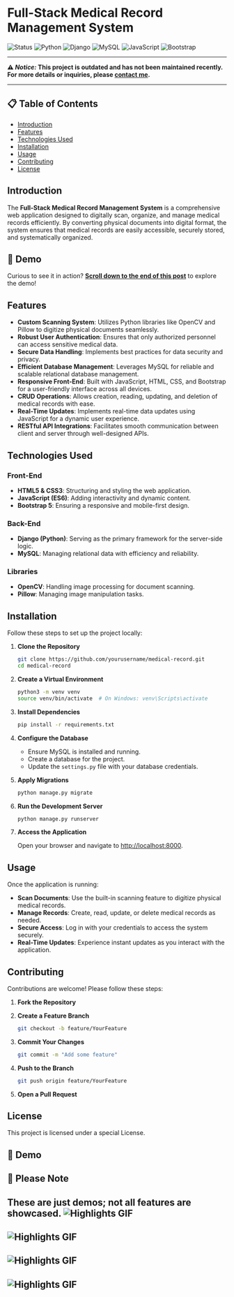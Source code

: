 # Full-Stack Medical Record Management System

![Status](https://img.shields.io/badge/Status-Active-brightgreen)
![Python](https://img.shields.io/badge/Python-3.9-blue)
![Django](https://img.shields.io/badge/Django-4.0-green)
![MySQL](https://img.shields.io/badge/MySQL-8.0-blue)
![JavaScript](https://img.shields.io/badge/JavaScript-ES6-yellow)
![Bootstrap](https://img.shields.io/badge/Bootstrap-5.3-purple)

---

**⚠️ **_Notice:_** This project is outdated and has not been maintained recently. For more details or inquiries, please [contact me](https://www.linkedin.com/in/cretu-fabian/).**

---

## 📋 Table of Contents

- [Introduction](#introduction)
- [Features](#features)
- [Technologies Used](#technologies-used)
- [Installation](#installation)
- [Usage](#usage)
- [Contributing](#contributing)
- [License](#license)

## Introduction

The **Full-Stack Medical Record Management System** is a comprehensive web application designed to digitally scan, organize, and manage medical records efficiently. By converting physical documents into digital format, the system ensures that medical records are easily accessible, securely stored, and systematically organized.

## 🚀 **Demo**

Curious to see it in action? **[Scroll down to the end of this post](#)** to explore the demo!

## Features

- **Custom Scanning System**: Utilizes Python libraries like OpenCV and Pillow to digitize physical documents seamlessly.
- **Robust User Authentication**: Ensures that only authorized personnel can access sensitive medical data.
- **Secure Data Handling**: Implements best practices for data security and privacy.
- **Efficient Database Management**: Leverages MySQL for reliable and scalable relational database management.
- **Responsive Front-End**: Built with JavaScript, HTML, CSS, and Bootstrap for a user-friendly interface across all devices.
- **CRUD Operations**: Allows creation, reading, updating, and deletion of medical records with ease.
- **Real-Time Updates**: Implements real-time data updates using JavaScript for a dynamic user experience.
- **RESTful API Integrations**: Facilitates smooth communication between client and server through well-designed APIs.

## Technologies Used

### Front-End

- **HTML5 & CSS3**: Structuring and styling the web application.
- **JavaScript (ES6)**: Adding interactivity and dynamic content.
- **Bootstrap 5**: Ensuring a responsive and mobile-first design.

### Back-End

- **Django (Python)**: Serving as the primary framework for the server-side logic.
- **MySQL**: Managing relational data with efficiency and reliability.

### Libraries

- **OpenCV**: Handling image processing for document scanning.
- **Pillow**: Managing image manipulation tasks.

## Installation

Follow these steps to set up the project locally:

1. **Clone the Repository**

    ```bash
    git clone https://github.com/yourusername/medical-record.git
    cd medical-record
    ```

2. **Create a Virtual Environment**

    ```bash
    python3 -m venv venv
    source venv/bin/activate  # On Windows: venv\Scripts\activate
    ```

3. **Install Dependencies**

    ```bash
    pip install -r requirements.txt
    ```

4. **Configure the Database**

    - Ensure MySQL is installed and running.
    - Create a database for the project.
    - Update the `settings.py` file with your database credentials.

5. **Apply Migrations**

    ```bash
    python manage.py migrate
    ```

6. **Run the Development Server**

    ```bash
    python manage.py runserver
    ```

7. **Access the Application**

    Open your browser and navigate to [http://localhost:8000](http://localhost:8000).

## Usage

Once the application is running:

- **Scan Documents**: Use the built-in scanning feature to digitize physical medical records.
- **Manage Records**: Create, read, update, or delete medical records as needed.
- **Secure Access**: Log in with your credentials to access the system securely.
- **Real-Time Updates**: Experience instant updates as you interact with the application.

## Contributing

Contributions are welcome! Please follow these steps:

1. **Fork the Repository**

2. **Create a Feature Branch**

    ```bash
    git checkout -b feature/YourFeature
    ```

3. **Commit Your Changes**

    ```bash
    git commit -m "Add some feature"
    ```

4. **Push to the Branch**

    ```bash
    git push origin feature/YourFeature
    ```

5. **Open a Pull Request**

## License

This project is licensed under a special License.

## 📸 Demo
## 🌟 **Please Note**

These are just demos; not all features are showcased.
![Highlights GIF](assets/Picture1.gif)
---
![Highlights GIF](assets/Picture2.gif)
---
![Highlights GIF](assets/Picture3.gif)
---
![Highlights GIF](assets/Picture4.gif)
---
